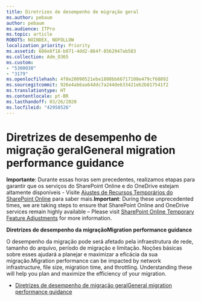 ```yaml
---
title: Diretrizes de desempenho de migração geral
ms.author: pebaum
author: pebaum
ms.audience: ITPro
ms.topic: article
ROBOTS: NOINDEX, NOFOLLOW
localization_priority: Priority
ms.assetid: 686e8f18-b871-4dd2-864f-8562947ab583
ms.collection: Adm_O365
ms.custom:
- "5300030"
- "3179"
ms.openlocfilehash: 4f8e20090521ebe1808bb66717108e479cf68892
ms.sourcegitcommit: 926e4ab6aa64ddc7a244de633421eb2b817541f2
ms.translationtype: HT
ms.contentlocale: pt-BR
ms.lasthandoff: 03/26/2020
ms.locfileid: "42958526"
---
```

# <a name="general-migration-performance-guidance"></a><span data-ttu-id="d4564-102">Diretrizes de desempenho de migração geral</span><span class="sxs-lookup"><span data-stu-id="d4564-102">General migration performance guidance</span></span>

<span data-ttu-id="d4564-103">**Importante**: Durante essas horas sem precedentes, realizamos etapas para garantir que os serviços do SharePoint Online e do OneDrive estejam altamente disponíveis - Visite [Ajustes de Recursos Temporários do SharePoint Online](https://aka.ms/ODSPAdjustments) para saber mais.</span><span class="sxs-lookup"><span data-stu-id="d4564-103">**Important**: During these unprecedented times, we are taking steps to ensure that SharePoint Online and OneDrive services remain highly available – Please visit [SharePoint Online Temporary Feature Adjustments](https://aka.ms/ODSPAdjustments) for more information.</span></span>

<span data-ttu-id="d4564-104">**Diretrizes de desempenho da migração**</span><span class="sxs-lookup"><span data-stu-id="d4564-104">**Migration performance guidance**</span></span>

<span data-ttu-id="d4564-p101">O desempenho da migração pode será afetado pela infraestrutura de rede, tamanho do arquivo, período de migração e limitação. Noções básicas sobre esses ajudará a planejar e maximizar a eficácia da sua migração.</span><span class="sxs-lookup"><span data-stu-id="d4564-p101">Migration performance can be impacted by network infrastructure, file size, migration time, and throttling. Understanding these will help you plan and maximize the efficiency of your migration.</span></span>

- [<span data-ttu-id="d4564-107">Diretrizes de desempenho de migração geral</span><span class="sxs-lookup"><span data-stu-id="d4564-107">General migration performance guidance</span></span>](https://docs.microsoft.com/sharepointmigration/sharepoint-online-and-onedrive-migration-speed)
